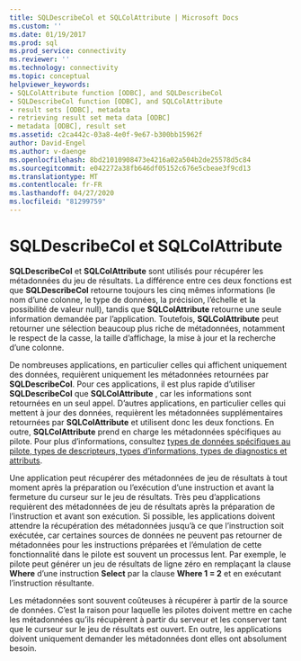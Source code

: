 ```yaml
---
title: SQLDescribeCol et SQLColAttribute | Microsoft Docs
ms.custom: ''
ms.date: 01/19/2017
ms.prod: sql
ms.prod_service: connectivity
ms.reviewer: ''
ms.technology: connectivity
ms.topic: conceptual
helpviewer_keywords:
- SQLColAttribute function [ODBC], and SQLDescribeCol
- SQLDescribeCol function [ODBC], and SQLColAttribute
- result sets [ODBC], metadata
- retrieving result set meta data [ODBC]
- metadata [ODBC], result set
ms.assetid: c2ca442c-03a8-4e0f-9e67-b300bb15962f
author: David-Engel
ms.author: v-daenge
ms.openlocfilehash: 8bd21010908473e4216a02a504b2de25578d5c84
ms.sourcegitcommit: e042272a38fb646df05152c676e5cbeae3f9cd13
ms.translationtype: MT
ms.contentlocale: fr-FR
ms.lasthandoff: 04/27/2020
ms.locfileid: "81299759"
---
```

# <a name="sqldescribecol-and-sqlcolattribute"></a>SQLDescribeCol et SQLColAttribute
**SQLDescribeCol** et **SQLColAttribute** sont utilisés pour récupérer les métadonnées du jeu de résultats. La différence entre ces deux fonctions est que **SQLDescribeCol** retourne toujours les cinq mêmes informations (le nom d’une colonne, le type de données, la précision, l’échelle et la possibilité de valeur null), tandis que **SQLColAttribute** retourne une seule information demandée par l’application. Toutefois, **SQLColAttribute** peut retourner une sélection beaucoup plus riche de métadonnées, notamment le respect de la casse, la taille d’affichage, la mise à jour et la recherche d’une colonne.  
  
 De nombreuses applications, en particulier celles qui affichent uniquement des données, requièrent uniquement les métadonnées retournées par **SQLDescribeCol**. Pour ces applications, il est plus rapide d’utiliser **SQLDescribeCol** que **SQLColAttribute** , car les informations sont retournées en un seul appel. D’autres applications, en particulier celles qui mettent à jour des données, requièrent les métadonnées supplémentaires retournées par **SQLColAttribute** et utilisent donc les deux fonctions. En outre, **SQLColAttribute** prend en charge les métadonnées spécifiques au pilote. Pour plus d’informations, consultez [types de données spécifiques au pilote, types de descripteurs, types d’informations, types de diagnostics et attributs](../../../odbc/reference/develop-app/driver-specific-data-types-descriptor-information-diagnostic.md).  
  
 Une application peut récupérer des métadonnées de jeu de résultats à tout moment après la préparation ou l’exécution d’une instruction et avant la fermeture du curseur sur le jeu de résultats. Très peu d’applications requièrent des métadonnées de jeu de résultats après la préparation de l’instruction et avant son exécution. Si possible, les applications doivent attendre la récupération des métadonnées jusqu’à ce que l’instruction soit exécutée, car certaines sources de données ne peuvent pas retourner de métadonnées pour les instructions préparées et l’émulation de cette fonctionnalité dans le pilote est souvent un processus lent. Par exemple, le pilote peut générer un jeu de résultats de ligne zéro en remplaçant la clause **Where** d’une instruction **Select** par la clause **Where 1 = 2** et en exécutant l’instruction résultante.  
  
 Les métadonnées sont souvent coûteuses à récupérer à partir de la source de données. C’est la raison pour laquelle les pilotes doivent mettre en cache les métadonnées qu’ils récupèrent à partir du serveur et les conserver tant que le curseur sur le jeu de résultats est ouvert. En outre, les applications doivent uniquement demander les métadonnées dont elles ont absolument besoin.
